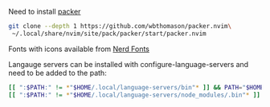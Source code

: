 Need to install [packer](https://github.com/wbthomason/packer.nvim)

```bash
git clone --depth 1 https://github.com/wbthomason/packer.nvim\
 ~/.local/share/nvim/site/pack/packer/start/packer.nvim
```

Fonts with icons available from [Nerd Fonts](https://www.nerdfonts.com/)

Langauge servers can be installed with configure-language-servers and need to be added to the path:

```bash
[[ ":$PATH:" != *"$HOME/.local/language-servers/bin"* ]] && PATH="$HOME/.local/language-servers/bin:${PATH}"
[[ ":$PATH:" != *"$HOME/.local/language-servers/node_modules/.bin"* ]] && PATH="$HOME/.local/language-servers/node_modules/.bin:${PATH}"
```

